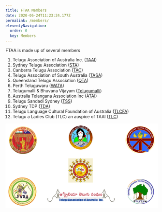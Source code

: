 ```yaml
---
title: FTAA Members
date: 2020-06-24T11:23:24.177Z
permalink: /members/
eleventyNavigation:
  order: 0
  key: Members
---
```

FTAA is made up of several members

1. Telugu Association of Australia Inc. ([TAAI](http://web.archive.org/web/20200308152223/http://www.taai.net.au/))
2. Sydney Telugu Association ([STA](http://web.archive.org/web/20200308152223/http://www.sydneytelugu.org/))
3. Canberra Telugu Association ([TAC](http://web.archive.org/web/20200308152223/http://www.tacanberra.com/))
4. Telugu Association of South Australia ([TASA](http://web.archive.org/web/20200308152223/http://www.tasa.asn.au/))
5. Queensland Telugu Association ([QTA](http://web.archive.org/web/20200308152223/http://qldteluguassociation.org/))
6. Perth Teluguwaru ([WATA](http://web.archive.org/web/20200308152223/http://www.perthteluguwaru.org/))
7. Telugumalli & Bhuvana Vijayam ([Telugumalli](http://web.archive.org/web/20200308152223/http://www.telugumalli.com/))
8. Australia Telangana Association Inc ([ATAI](http://web.archive.org/web/20200308152223/http://www.atai.org.au/))
9. Telugu Sandadi Sydney ([TSS](http://web.archive.org/web/20200308152223/https://www.facebook.com/TeluguSandadi/))
10. Sydney TDP ([TDA](http://web.archive.org/web/20200308152223/http://telugudesam.org.au/))
11. Telugu Language Cultural Foundation of Australia ([TLCFA](http://web.archive.org/web/20200308152223/http://www.tlcfa.org.au/))
12. Telugu a Ladies Club (TLC) an auspice of TAAI ([TLC](http://web.archive.org/web/20200308152223/https://www.facebook.com/Telugu-Ladies-Club-TLC-787046894683634/))

![FTAA Main Members](/static/img/members.png)
